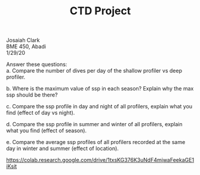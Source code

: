 # <div align=center>    CTD Project </div> <br>

Josaiah Clark<br>
BME 450, Abadi<br>
1/29/20<br>

Answer these questions:<br>
a. Compare the number of dives per day of the shallow profiler vs deep profiler.<br>


b. Where is the maximum value of ssp in each season? Explain why the max ssp should be there?<br>


c. Compare the ssp profile in day and night of all profilers, explain what you find (effect of day vs night).<br>


d. Compare the ssp profile in summer and winter of all profilers, explain what you find (effect of season).<br>


e. Compare the average ssp profiles of all profilers recorded at the same day in winter and summer (effect of location).<br>

https://colab.research.google.com/drive/1txsKG376K3uNdF4mjwaFeekaGE1iKsit
